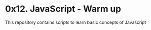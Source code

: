 # 0x12. JavaScript - Warm up

This repository contains scripts to learn basic concepts of Javascript
